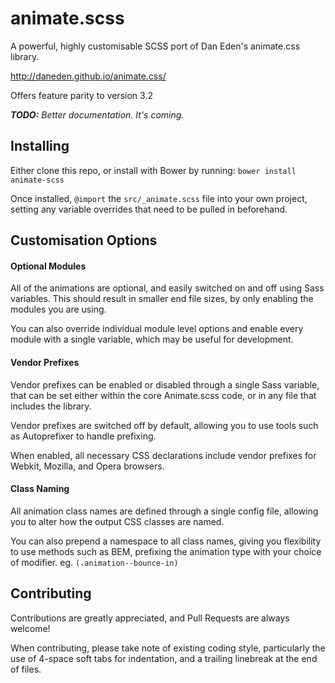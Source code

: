 # animate.scss

A powerful, highly customisable SCSS port of Dan Eden's animate.css library.

http://daneden.github.io/animate.css/

Offers feature parity to version 3.2


___TODO:___ _Better documentation. It's coming._


## Installing

Either clone this repo, or install with Bower by running:
```bower install animate-scss```

Once installed, ```@import``` the ```src/_animate.scss``` file into your own project, setting any variable overrides that need to be pulled in beforehand.


## Customisation Options

#### Optional Modules

All of the animations are optional, and easily switched on and off using Sass
variables. This should result in smaller end file sizes, by only enabling the modules
you are using.

You can also override individual module level options and enable every module
with a single variable, which may be useful for development.


#### Vendor Prefixes

Vendor prefixes can be enabled or disabled through a single Sass variable, that
can be set either within the core Animate.scss code, or in any file that includes
the library.

Vendor prefixes are switched off by default, allowing you to use tools such as
Autoprefixer to handle prefixing.

When enabled, all necessary CSS declarations include vendor prefixes for Webkit,
Mozilla, and Opera browsers.


#### Class Naming

All animation class names are defined through a single config file, allowing you
to alter how the output CSS classes are named.

You can also prepend a namespace to all class names, giving you flexibility to use
methods such as BEM, prefixing the animation type with your choice of modifier.
eg. ```(.animation--bounce-in)```


## Contributing

Contributions are greatly appreciated, and Pull Requests are always welcome!

When contributing, please take note of existing coding style, particularly the
use of 4-space soft tabs for indentation, and a trailing linebreak at the end of
files.
